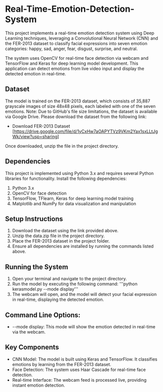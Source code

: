 # Real-Time-Emotion-Detection-System
This project implements a real-time emotion detection system using Deep Learning techniques, leveraging a Convolutional Neural Network (CNN) and the FER-2013 dataset to classify facial expressions into seven emotion categories: happy, sad, anger, fear, disgust, surprise, and neutral.

The system uses OpenCV for real-time face detection via webcam and TensorFlow and Keras for deep learning model development. This application can detect emotions from live video input and display the detected emotion in real-time.

## Dataset
The model is trained on the FER-2013 dataset, which consists of 35,887 grayscale images of size 48x48 pixels, each labeled with one of the seven emotions.
Note: Due to GitHub's file size limitations, the dataset is available via Google Drive. Please download the dataset from the following link:

- Download FER-2013 Dataset [https://drive.google.com/file/d/1yCxHw7aOAPYTVz9VKm2Yax1sxLLtJgWk/view?usp=sharing]

Once downloaded, unzip the file in the project directory.

## Dependencies
This project is implemented using Python 3.x and requires several Python libraries for functionality. Install the following dependencies:
1. Python 3.x
2. OpenCV for face detection
3. TensorFlow, TFlearn, Keras for deep learning model training
4. Matplotlib and NumPy for data visualization and manipulation

## Setup Instructions
1. Download the dataset using the link provided above.
2. Unzip the data.zip file in the project directory.
3. Place the FER-2013 dataset in the project folder.
4. Ensure all dependencies are installed by running the commands listed above.

## Running the System
1. Open your terminal and navigate to the project directory.
2. Run the model by executing the following command:
'''python kerasmodel.py --mode display'''
3. The webcam will open, and the model will detect your facial expression in real-time, displaying the detected emotion.

## Command Line Options:
- --mode display: This mode will show the emotion detected in real-time via the webcam.

## Key Components
- CNN Model: The model is built using Keras and TensorFlow. It classifies emotions by learning from the FER-2013 dataset.
- Face Detection: The system uses Haar Cascade for real-time face detection.
- Real-time Interface: The webcam feed is processed live, providing instant emotion detection.
